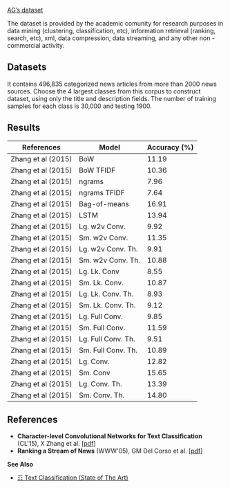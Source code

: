 [AG’s dataset](https://www.di.unipi.it/~gulli/AG_corpus_of_news_articles.html)

The dataset is provided by the academic comunity for research purposes in data mining (clustering, classification, etc), information retrieval (ranking, search, etc), xml, data compression, data streaming, and any other non - commercial activity.

## Datasets
It contains 496,835 categorized news articles from more than 2000 news sources. Choose the 4 largest classes from this corpus to construct dataset, using only the title and description fields. The number of training samples for each class is 30,000 and testing 1900.

## Results

| References         | Model              | Accuracy (%) |
|--------------------|--------------------|--------------|
| Zhang et al (2015) | BoW                | 11.19        |
| Zhang et al (2015) | BoW TFIDF          | 10.36        |
| Zhang et al (2015) | ngrams             | 7.96         |
| Zhang et al (2015) | ngrams TFIDF       | 7.64         |
| Zhang et al (2015) | Bag-of-means       | 16.91        |
| Zhang et al (2015) | LSTM               | 13.94        |
| Zhang et al (2015) | Lg. w2v Conv.      | 9.92         |
| Zhang et al (2015) | Sm. w2v Conv.      | 11.35        |
| Zhang et al (2015) | Lg. w2v Conv. Th.  | 9.91         |
| Zhang et al (2015) | Sm. w2v Conv. Th.  | 10.88        |
| Zhang et al (2015) | Lg. Lk. Conv       | 8.55         |
| Zhang et al (2015) | Sm. Lk. Conv.      | 10.87        |
| Zhang et al (2015) | Lg. Lk. Conv. Th.  | 8.93         |
| Zhang et al (2015) | Sm. Lk. Conv. Th.  | 9.12         |
| Zhang et al (2015) | Lg. Full Conv.     | 9.85         |
| Zhang et al (2015) | Sm. Full Conv.     | 11.59        |
| Zhang et al (2015) | Lg. Full Conv. Th. | 9.51         |
| Zhang et al (2015) | Sm. Full Conv. Th. | 10.89        |
| Zhang et al (2015) | Lg. Conv.          | 12.82        |
| Zhang et al (2015) | Sm. Conv           | 15.65        |
| Zhang et al (2015) | Lg. Conv. Th.      | 13.39        |
| Zhang et al (2015) | Sm. Conv. Th.      | 14.80        |


## References 
* **Character-level Convolutional Networks for Text Classification** (CL'15), X Zhang et al. [[pdf](https://arxiv.org/pdf/1509.01626.pdf)]
* **Ranking a Stream of News** (WWW'05), GM Del Corso et al. [[pdf](http://citeseerx.ist.psu.edu/viewdoc/download?doi=10.1.1.59.5776&rep=rep1&type=pdf)]

**See Also**

* [☶ Text Classification (State of The Art)](https://github.com/magizbox/underthesea/wiki/English-NLP-SOTA#text-classification)